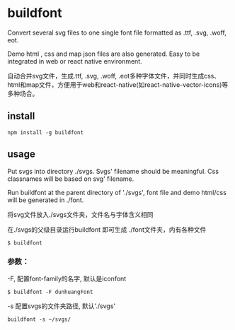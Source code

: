 
# buildfont


Convert several svg files to one single font file formatted as .ttf, .svg, .woff, eot.

Demo html , css and map json files are also generated. Easy to be integrated in web or react native environment.

自动合并svg文件，生成.ttf, .svg, .woff, .eot多种字体文件，并同时生成css、html和map文件，方便用于web和react-native(如react-native-vector-icons)等多种场合。

## install

```
npm install -g buildfont

```

## usage

Put svgs into directory ./svgs. Svgs' filename should be meaningful. Css classnames will be based on svg' filename.

Run buildfont at the parent directory of './svgs', font file and demo html/css will be generated in ./font.

将svg文件放入./svgs文件夹，文件名与字体含义相同


在./svgs的父级目录运行buildfont 即可生成 ./font文件夹，内有各种文件


```
$ buildfont
```

### 参数：

-F, 配置font-family的名字, 默认是iconfont

```
$ buildfont -F dunhuangFont  
```
-s 配置svgs的文件夹路径, 默认'./svgs'

```
buildfont -s ~/svgs/ 
```
